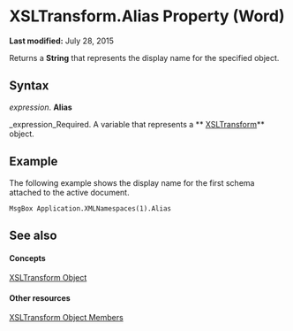 
# XSLTransform.Alias Property (Word)

 **Last modified:** July 28, 2015

Returns a  **String** that represents the display name for the specified object.

## Syntax

 _expression_. **Alias**

 _expression_Required. A variable that represents a  ** [XSLTransform](cccf0383-8b21-0f46-b5b6-9a092599fd76.md)** object.


## Example

The following example shows the display name for the first schema attached to the active document.


```
MsgBox Application.XMLNamespaces(1).Alias
```


## See also


#### Concepts


 [XSLTransform Object](cccf0383-8b21-0f46-b5b6-9a092599fd76.md)
#### Other resources


 [XSLTransform Object Members](1059d67c-ffde-44f1-bb6c-6525bb8a7147.md)
